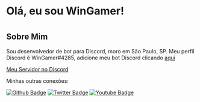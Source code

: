 <h1> Olá, eu sou WinGamer! <h1>

## Sobre Mim

Sou desenvolvedor de bot para Discord, moro em São Paulo, SP. Meu perfil Discord é WinGamer#4285, adicione meu bot Discord clicando <a href="https://discord.com/api/oauth2/authorize?client_id=737044809650274325&permissions=8&scope=bot">aqui</a>

<a href="https://discord.gg/TXu8Xgh">Meu Servidor no Discord</a>

<p> Minhas outras conexões: </p> 

[![Github Badge](https://img.shields.io/badge/-Github-000?style=flat-square&logo=Github&logoColor=white&link=https://github.com/fagnerpsantos)](https://github.com/WinG4mer)
[![Twitter Badge](https://img.shields.io/badge/-Twitter-1ca0f1?style=flat-square&labelColor=1ca0f1&logo=twitter&logoColor=white&link=https://twitter.com/WinGamerYT)](https://twitter.com/WinGamerYT)
[![Youtube Badge](https://img.shields.io/badge/-YouTube-ff0000?style=flat-square&labelColor=ff0000&logo=youtube&logoColor=white&link=https://www.youtube.com/c/CoisasDeWindows)](https://www.youtube.com/c/CoisasDeWindows)

